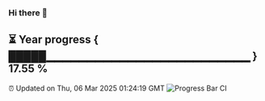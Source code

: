 ### Hi there 👋
⏳ Year progress { █████▁▁▁▁▁▁▁▁▁▁▁▁▁▁▁▁▁▁▁▁▁▁▁▁▁ } 17.55 %
---
⏰ Updated on Thu, 06 Mar 2025 01:24:19 GMT
![Progress Bar CI](https://github.com/liununu/liununu/workflows/Progress%20Bar%20CI/badge.svg)
